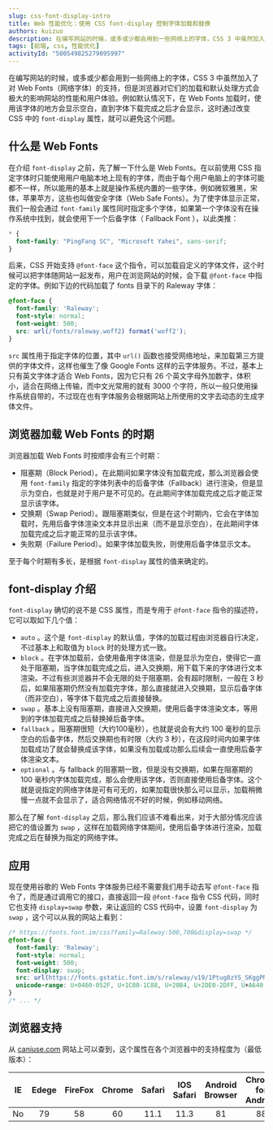 ```yaml
---
slug: css-font-display-intro
title: Web 性能优化：使用 CSS font-display 控制字体加载和替换
authors: kuizuo
description: 在编写网站的时候，或多或少都会用到一些网络上的字体，CSS 3 中虽然加入了对 Web Fonts（网络字体）的支持，但是浏览器对它们的加载和默认处理方式会极大的影响网站的性能和用户体验。例如默认情况下，在 Web Fonts 加载时，使用该字体的地方会显示空白，直到字体下载完成之后才会显示，这时通过改变 CSS 中的 `font-display` 属性，就可以避免这个问题。
tags: [前端, css, 性能优化]
activityId: "500549825279095997"
---
```


在编写网站的时候，或多或少都会用到一些网络上的字体，CSS 3 中虽然加入了对 Web Fonts（网络字体）的支持，但是浏览器对它们的加载和默认处理方式会极大的影响网站的性能和用户体验。例如默认情况下，在 Web Fonts 加载时，使用该字体的地方会显示空白，直到字体下载完成之后才会显示，这时通过改变 CSS 中的 `font-display` 属性，就可以避免这个问题。

<!-- truncate -->

## 什么是 Web Fonts

在介绍 `font-display` 之前，先了解一下什么是 Web Fonts。在以前使用 CSS 指定字体时只能使用用户电脑本地上现有的字体，而由于每个用户电脑上的字体可能都不一样，所以能用的基本上就是操作系统内置的一些字体，例如微软雅黑，宋体，苹果苹方，这些也叫做安全字体（Web Safe Fonts）。为了使字体显示正常，我们一般会通过 `font-family` 属性同时指定多个字体，如果第一个字体没有在操作系统中找到，就会使用下一个后备字体（ Fallback Font ），以此类推：

```css
* {
  font-family: "PingFang SC", "Microsoft Yahei", sans-serif;
}
```

后来，CSS 开始支持 `@font-face` 这个指令，可以加载自定义的字体文件，这个时候可以把字体随网站一起发布，用户在浏览网站的时候，会下载 `@font-face` 中指定的字体。例如下边的代码加载了 fonts 目录下的 Raleway 字体：

```css
@font-face {
  font-family: 'Raleway';
  font-style: normal;
  font-weight: 500;
  src: url(/fonts/raleway.woff2) format('woff2');
}
```

`src` 属性用于指定字体的位置，其中 `url()` 函数也接受网络地址，来加载第三方提供的字体文件，这样也催生了像 Google Fonts 这样的云字体服务。不过，基本上只有英文字体才适合 Web Fonts，因为它只有 26 个英文字母外加数字，体积小，适合在网络上传输，而中文光常用的就有 3000 个字符，所以一般只使用操作系统自带的，不过现在也有字体服务会根据网站上所使用的文字去动态的生成字体文件。

## 浏览器加载 Web Fonts 的时期

浏览器加载 Web Fonts 时按顺序会有三个时期：

- 阻塞期（Block Period）。在此期间如果字体没有加载完成，那么浏览器会使用 `font-family` 指定的字体列表中的后备字体（Fallback）进行渲染，但是显示为空白，也就是对于用户是不可见的。在此期间字体加载完成之后才能正常显示该字体。
- 交换期（Swap Period）。跟阻塞期类似，但是在这个时期内，它会在字体加载时，先用后备字体渲染文本并显示出来（而不是显示空白），在此期间字体加载完成之后才能正常的显示该字体。
- 失败期（Failure Period）。如果字体加载失败，则使用后备字体显示文本。

至于每个时期有多长，是根据 `font-display` 属性的值来确定的。

## font-display 介绍

`font-display` 确切的说不是 CSS 属性，而是专用于 `@font-face` 指令的描述符，它可以取如下几个值：

- `auto` 。这个是 `font-display` 的默认值，字体的加载过程由浏览器自行决定，不过基本上和取值为 `block` 时的处理方式一致。
- `block` 。在字体加载前，会使用备用字体渲染，但是显示为空白，使得它一直处于阻塞期，当字体加载完成之后，进入交换期，用下载下来的字体进行文本渲染。不过有些浏览器并不会无限的处于阻塞期，会有超时限制，一般在 3 秒后，如果阻塞期仍然没有加载完字体，那么直接就进入交换期，显示后备字体（而非空白），等字体下载完成之后直接替换。
- `swap` 。基本上没有阻塞期，直接进入交换期，使用后备字体渲染文本，等用到的字体加载完成之后替换掉后备字体。
- `fallback` 。阻塞期很短（大约100毫秒），也就是说会有大约 100 毫秒的显示空白的后备字体，然后交换期也有时限（大约 3 秒），在这段时间内如果字体加载成功了就会替换成该字体，如果没有加载成功那么后续会一直使用后备字体渲染文本。
- `optional` 。与 fallback 的阻塞期一致，但是没有交换期，如果在阻塞期的 100 毫秒内字体加载完成，那么会使用该字体，否则直接使用后备字体。这个就是说指定的网络字体是可有可无的，如果加载很快那么可以显示，加载稍微慢一点就不会显示了，适合网络情况不好的时候，例如移动网络。

那么在了解 `font-display` 之后，那么我们应该不难看出来，对于大部分情况应该把它的值设置为 `swap` ，这样在加载网络字体期间，使用后备字体进行渲染，加载完成之后在替换为指定的网络字体。

## 应用

现在使用谷歌的 Web Fonts 字体服务已经不需要我们用手动去写 `@font-face` 指令了，而是通过调用它的接口，直接返回一段 `@font-face` 指令 CSS 代码，同时它也支持 `display=swap` 参数，来让返回的 CSS 代码中，设置 `font-display` 为 `swap` ，这个可以从我的网站上看到：

```css
/* https://fonts.font.im/css?family=Raleway:500,700&display=swap */
@font-face {
  font-family: 'Raleway';
  font-style: normal;
  font-weight: 500;
  font-display: swap;
  src: url(https://fonts.gstatic.font.im/s/raleway/v19/1Ptug8zYS_SKggPNyCAIT4ttDfCmxA.woff2) format('woff2');
  unicode-range: U+0460-052F, U+1C80-1C88, U+20B4, U+2DE0-2DFF, U+A640-A69F, U+FE2E-FE2F;
}
/* ... */
```

## 浏览器支持

从 [caniuse.com](http://caniuse.com) 网站上可以查到，这个属性在各个浏览器中的支持程度为（最低版本）：

|  IE   | Edege | FireFox | Chrome | Safari | IOS Safari | Android Browser | Chrome for Android | FireFox for Android |
| :---: | :---: | :-----: | :----: | :----: | :--------: | :-------------: | :----------------: | :-----------------: |
|  No   |  79   |   58    |   60   |  11.1  |    11.3    |       81        |         88         |         86          |



